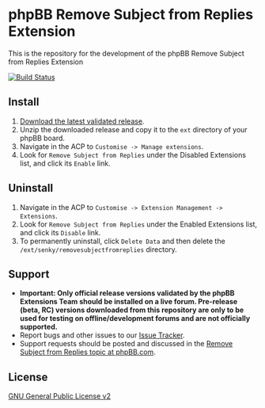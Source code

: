 # phpBB Remove Subject from Replies Extension

This is the repository for the development of the phpBB Remove Subject from Replies Extension

[![Build Status](https://travis-ci.org/Senky/phpbb-ext-remove-subject-from-replies.svg?branch=develop)](https://travis-ci.org/Senky/phpbb-ext-remove-subject-from-replies)

## Install

1. [Download the latest validated release](https://www.phpbb.com/customise/db/extension/remove_subject_from_replies/).
2. Unzip the downloaded release and copy it to the `ext` directory of your phpBB board.
3. Navigate in the ACP to `Customise -> Manage extensions`.
4. Look for `Remove Subject from Replies` under the Disabled Extensions list, and click its `Enable` link.

## Uninstall

1. Navigate in the ACP to `Customise -> Extension Management -> Extensions`.
2. Look for `Remove Subject from Replies` under the Enabled Extensions list, and click its `Disable` link.
3. To permanently uninstall, click `Delete Data` and then delete the `/ext/senky/removesubjectfromreplies` directory.

## Support

* **Important: Only official release versions validated by the phpBB Extensions Team should be installed on a live forum. Pre-release (beta, RC) versions downloaded from this repository are only to be used for testing on offline/development forums and are not officially supported.**
* Report bugs and other issues to our [Issue Tracker](https://github.com/Senky/phpbb-ext-remove-subject-from-replies/issues).
* Support requests should be posted and discussed in the [Remove Subject from Replies topic at phpBB.com](https://www.phpbb.com/customise/db/extension/remove_subject_from_replies/support).

## License
[GNU General Public License v2](http://opensource.org/licenses/GPL-2.0)
